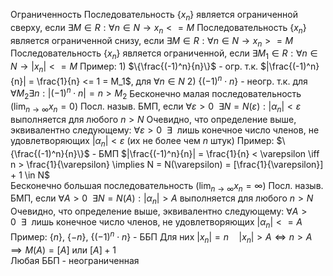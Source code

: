 
Ограниченность
	Последовательность $\{x_n\}$ является ограниченной сверху, если $\exists M \in R: \forall n \in N \to x_n <=M$ 
	Последовательность $\{x_n\}$ является ограниченной снизу, если $\exists M \in R: \forall n \in N \to x_n >=M$ 
	Последовательность $\{x_n\}$ является ограниченной, если $\exists M_1 \in R: \forall n \in N \to |x_n| <=M$ 
	Пример:
	1) $\{\frac{(-1)^n}{n}\}$ - огр. т.к. $|\frac{(-1)^n}{n}| = \frac{1}{n} <= 1 = M_1$, для $\forall n \in N$
	2) $\{(-1)^n \cdot n\}$ - неогр. т.к. для $\forall M_2 \exists n: |(-1)^n \cdot n| = n > M_2$ 
Бесконечно малая последовательность ($\lim_{n\to\infty}x_n = 0$) 
	Посл. назыв. БМП, если $\forall \varepsilon>0 \ \ \exists N=N(\varepsilon): |\alpha_n|< \varepsilon$ выполняется для любого $n > N$ 
	Очевидно, что определение выше, эквивалентно следующему: $\forall \varepsilon > 0 \ \ \exists$  лишь конечное число членов, не удовлетворяющих $|\alpha_n| < \varepsilon$ (их не более чем $n$ штук)
	Пример:
	$\{\frac{(-1)^n}{n}\}$ - БМП
	 $|\frac{(-1)^n}{n}| = \frac{1}{n} < \varepsilon \iff n > \frac{1}{\varepsilon} \implies N = N(\varepsilon) = [\frac{1}{\varepsilon}] + 1 \in N$  
Бесконечно большая последовательность ($\lim_{n\to\infty}x_n = \infty$) 
	Посл. назыв. БМП, если $\forall A>0 \ \ \exists N=N(A): |\alpha_n|> A$ выполняется для любого $n > N$ 
	Очевидно, что определение выше, эквивалентно следующему: $\forall A > 0 \ \ \exists$  лишь конечное число членов, не удовлетворяющих $|\alpha_n| <= A$
	Пример:
	$\{n\}$, $\{-n\}$, $\{(-1)^n \cdot n\}$ - ББП
	Для них $|x_n| = n \quad |x_n| > A \iff n > A \implies M(A) = [A] \text{ или } [A] + 1$  
	Любая ББП - неограниченная